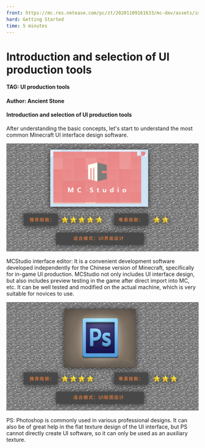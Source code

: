 ```yaml
--- 
front: https://mc.res.netease.com/pc/zt/20201109161633/mc-dev/assets/img/2_1.adb83915.png 
hard: Getting Started 
time: 5 minutes 
--- 
```

# Introduction and selection of UI production tools 
#### TAG: UI production tools 
#### Author: Ancient Stone 
#### Introduction and selection of UI production tools 

After understanding the basic concepts, let's start to understand the most common Minecraft UI interface design software. 

![](./images/2_1.png) 

MCStudio interface editor: It is a convenient development software developed independently for the Chinese version of Minecraft, specifically for in-game UI production. MCStudio not only includes UI interface design, but also includes preview testing in the game after direct import into MC, etc. It can be well tested and modified on the actual machine, which is very suitable for novices to use. 

![](./images/2_2.png) 

PS: Photoshop is commonly used in various professional designs. It can also be of great help in the flat texture design of the UI interface, but PS cannot directly create UI software, so it can only be used as an auxiliary texture.